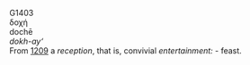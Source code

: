 <body>
  <p>G1403<br>  δοχή  <br> dochē  <br><i>dokh-ay‘ </i><br>From <a href="g1209.htm">1209</a>  a <i>reception</i>, that is, convivial <i>entertainment:</i> - feast.<br></p>
 </body>